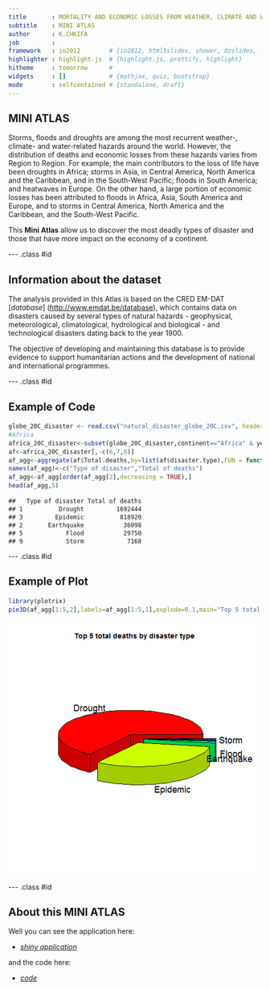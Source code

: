 ```yaml
---
title       : MORTALITY AND ECONOMIC LOSSES FROM WEATHER, CLIMATE AND WATER EXTREMES IN THE TWENTIETH CENTURY
subtitle    : MINI ATLAS
author      : K.CHKIFA
job         : 
framework   : io2012        # {io2012, html5slides, shower, dzslides, ...}
highlighter : highlight.js  # {highlight.js, prettify, highlight}
hitheme     : tomorrow      # 
widgets     : []            # {mathjax, quiz, bootstrap}
mode        : selfcontained # {standalone, draft}
---
```

<style>
strong {
  font-weight: bold;
}
</style>
<style>
em {
  font-style: italic
}
</style>
## MINI ATLAS


Storms, floods and droughts are among the most recurrent weather-, climate- and water-related hazards around the world. However, the distribution of deaths and economic losses from these hazards varies from Region to Region. For example, the main contributors to the loss of life have been droughts in Africa; storms in Asia, in Central America, North America and the Caribbean, and in the South-West Pacific; floods in South America; and heatwaves in Europe. On the other hand, a large portion of economic losses has been attributed to floods in Africa, Asia, South America and Europe, and to storms in Central America, North America and the Caribbean, and the South-West Pacific.    
  
    

  This **Mini Atlas** allow us to discover the most deadly types of disaster and those that have more impact on the economy of a continent.

--- .class #id   

## Information about the dataset  
  
    
  The analysis provided in this Atlas is based on the CRED EM-DAT [*database*] (http://www.emdat.be/database), which contains data on disasters caused by several types of natural hazards - geophysical, meteorological, climatological, hydrological and biological - and technological disasters dating back to the year 1900. 
  
    
  The objective of developing and maintaining this database is to provide evidence to support humanitarian actions and the development of national and international programmes.


--- .class #id  

## Example of Code

```r
globe_20C_disaster <- read.csv("natural_disaster_globe_20C.csv", header = TRUE, sep = ",")
#Africa
africa_20C_disaster<-subset(globe_20C_disaster,continent=="Africa" & year<2000 )
af<-africa_20C_disaster[,-c(6,7,8)]
af_agg<-aggregate(af$Total.deaths,by=list(af$disaster.type),FUN = function(x){sum(as.numeric(x))})
names(af_agg)<-c("Type of disaster","Total of deaths")
af_agg<-af_agg[order(af_agg[2],decreasing = TRUE),]
head(af_agg,5)
```

```
##   Type of disaster Total of deaths
## 1          Drought         1692444
## 3         Epidemic          818920
## 2       Earthquake           36098
## 5            Flood           29750
## 9            Storm            7168
```

--- .class #id 

## Example of Plot


```r
library(plotrix)
pie3D(af_agg[1:5,2],labels=af_agg[1:5,1],explode=0.1,main="Top 5 total deaths by disaster type",radius=0.8)
```

![plot of chunk unnamed-chunk-2](assets/fig/unnamed-chunk-2-1.png) 


--- .class #id 

## About this MINI ATLAS

Well you can see the application here:  

- [*shiny application*](https://chkifa.shinyapps.io/top5disaster/)  

and the code here:  

- [*code*](https://github.com/chkifa/top5disaster)


